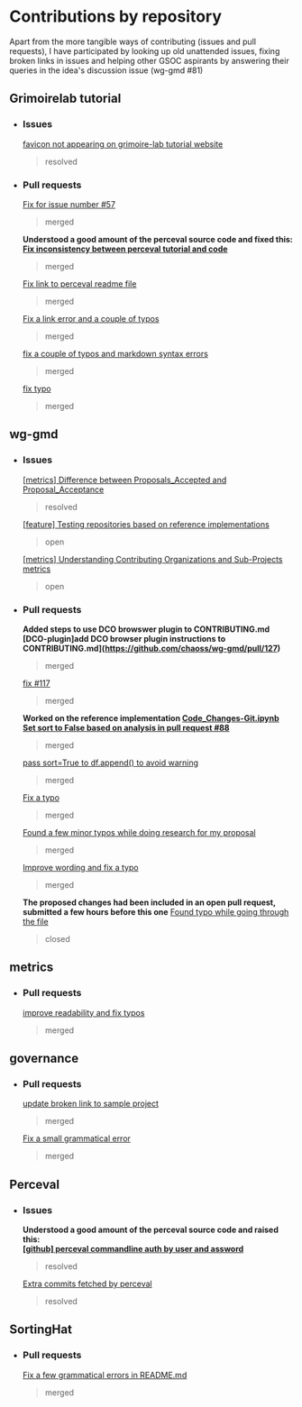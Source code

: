 # Contributions by repository  

Apart from the more tangible ways of contributing (issues and pull requests), I have participated by looking up old unattended issues, fixing broken links in issues and helping other GSOC aspirants by answering their queries in the idea's discussion issue (wg-gmd #81)

    
## Grimoirelab tutorial  
- ### Issues  
    [favicon not appearing on grimoire-lab tutorial website](https://github.com/chaoss/grimoirelab-tutorial/issues/57)   
    > resolved   

- ### Pull requests

    [Fix for issue number #57](https://github.com/chaoss/grimoirelab-tutorial/pull/58)  
    > merged  

    **Understood a good amount of the perceval source code and fixed this:   
              [Fix inconsistency between perceval tutorial and code](https://github.com/chaoss/grimoirelab-tutorial/pull/62)**  
    > merged  

    [Fix link to perceval readme file](https://github.com/chaoss/grimoirelab-tutorial/pull/60)  
    > merged  

    [Fix a link error and a couple of typos](https://github.com/chaoss/grimoirelab-tutorial/pull/59)  
    > merged  
     
    [fix a couple of typos and markdown syntax errors](https://github.com/chaoss/grimoirelab-tutorial/pull/56)  
    > merged    

    [fix typo](https://github.com/chaoss/grimoirelab-tutorial/pull/53)  
    > merged  


## wg-gmd  

- ### Issues
    [[metrics] Difference between Proposals_Accepted and Proposal_Acceptance](https://github.com/chaoss/wg-gmd/issues/117)   
    > resolved      
      
    [[feature] Testing repositories based on reference implementations](https://github.com/chaoss/wg-gmd/issues/136#issuecomment-481141477)    
    > open
    
    [[metrics] Understanding Contributing Organizations and Sub-Projects metrics](https://github.com/chaoss/wg-gmd/issues/133)  
    > open
  
- ### Pull requests

    **Added steps to use DCO browswer plugin to CONTRIBUTING.md**    
    **[DCO-plugin]add DCO browser plugin instructions to CONTRIBUTING.md](https://github.com/chaoss/wg-gmd/pull/127)** 
    > merged
  
    [fix #117](https://github.com/chaoss/wg-gmd/pull/123)    
    > merged     
  
    **Worked on the reference implementation [Code_Changes-Git.ipynb](https://github.com/chaoss/wg-gmd/blob/master/implementations/Code_Changes-Git.ipynb)**    
    **[Set sort to False based on analysis in pull request #88](https://github.com/chaoss/wg-gmd/pull/94)**  
    > merged   
    
    [pass sort=True to df.append() to avoid warning](https://github.com/chaoss/wg-gmd/pull/88)  
    > merged  
    
    [Fix a typo](https://github.com/chaoss/wg-gmd/pull/87)  
    > merged  

    [Found a few minor typos while doing research for my proposal](https://github.com/chaoss/wg-gmd/pull/115)  
    > merged
    
    [Improve wording and fix a typo](https://github.com/chaoss/wg-gmd/pull/114)  
    > merged 
    
    **The proposed changes had been included in an open pull request, submitted a few hours before this one**
    [Found typo while going through the file](https://github.com/chaoss/wg-gmd/pull/113)  
    > closed 

## metrics  
- ### Pull requests 
    [improve readability and fix typos](https://github.com/chaoss/metrics/pull/130)  
    > merged   
    

## governance  
- ### Pull requests  
    [update broken link to sample project](https://github.com/chaoss/governance/pull/79)  
    > merged  
    
    [Fix a small grammatical error](https://github.com/chaoss/governance/pull/78)  
    > merged  
    
## Perceval  
- ### Issues 
    **Understood a good amount of the perceval source code and raised this:   
    [[github] perceval commandline auth by user and assword](https://github.com/chaoss/grimoirelab-perceval/issues/483)**
    > resolved  

    [Extra commits fetched by perceval](https://github.com/chaoss/grimoirelab-perceval/issues/500)  
    > resolved  
  
## SortingHat    
- ### Pull requests  
    [Fix a few grammatical errors in README.md](https://github.com/chaoss/grimoirelab-sortinghat/pull/181)  
    > merged  


